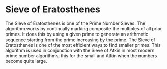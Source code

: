 # Sieve of Eratosthenes
The Sieve of Eratosthenes is one of the Prime Number Sieves. The algorithm works by continually marking composite the multiples of all prior primes. It does this by using a given prime to generate an arithmetic sequence starting from the prime increasing by the prime. The Sieve of Eratosthenes is one of the most efficient ways to find smaller primes. This algorithm is used in conjunction with the Sieve of Atkin in most modern prime number algorithms, this for the small and Atkin when the numbers become quite large. 
